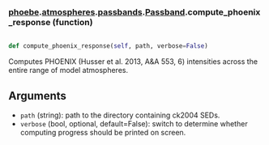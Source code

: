 ### [phoebe](phoebe.md).[atmospheres](phoebe.atmospheres.md).[passbands](phoebe.atmospheres.passbands.md).[Passband](phoebe.atmospheres.passbands.Passband.md).compute_phoenix_response (function)


```py

def compute_phoenix_response(self, path, verbose=False)

```



Computes PHOENIX (Husser et al. 2013, A&amp;A 553, 6) intensities across the entire
range of model atmospheres.

Arguments
-----------
* `path` (string): path to the directory containing ck2004 SEDs.
* `verbose` (bool, optional, default=False): switch to determine whether
    computing progress should be printed on screen.

